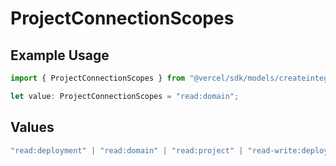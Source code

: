 # ProjectConnectionScopes

## Example Usage

```typescript
import { ProjectConnectionScopes } from "@vercel/sdk/models/createintegrationstoredirectop.js";

let value: ProjectConnectionScopes = "read:domain";
```

## Values

```typescript
"read:deployment" | "read:domain" | "read:project" | "read-write:deployment" | "read-write:deployment-check" | "read-write:domain" | "read-write:global-project-env-vars" | "read-write:integration-deployment-action" | "read-write:log-drain" | "read-write:project-env-vars" | "read-write:project-protection-bypass"
```